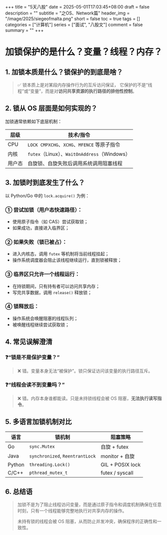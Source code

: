 +++
title = "5天八股"
date = 2025-05-01T17:03:45+08:00
draft = false
description = ""
subtitle = "之OS、Network篇"
header_img = "/image/2025/siegeofmalta.png"
short = false
toc = true
tags = []
categories = ["计算机"]
series = ["面试", "八股文"]
comment = false
summary = ""
+++

# 加锁保护的是什么？变量？线程？内存？

## 1. 加锁本质是什么？锁保护的到底是啥？

> ✅ 锁本质上是对某段内存操作行为的互斥访问保证，
> 它保护的不是“线程”或“变量”，而是对**访问共享资源的执行路径的排他性控制**。

## 2. 锁从 OS 层面是如何实现的？

加锁通常依赖如下底层机制：

| 层级   | 技术/指令                                  |
|--------|---------------------------------------------|
| CPU    | `LOCK CMPXCHG`、`XCHG`、`MFENCE` 等原子指令 |
| 内核   | `futex`（Linux）、`WaitOnAddress`（Windows） |
| 用户态 | 自旋锁、自旋失败后调用系统调用阻塞线程     |

## 3. 加锁时到底发生了什么？

以 Python/Go 中的 `lock.acquire()` 为例：

### ① 尝试加锁（用户态快速路径）：
- 使用原子指令（如 CAS）尝试获取锁；
- 如果成功，直接进入临界区；

### ② 如果失败（锁已被占）：
- 进入内核态，调用 `futex` 等机制将当前线程挂起；
- 操作系统调度器会阻止该线程继续运行，直到锁被释放；

### ③ 临界区只允许一个线程运行：
- 在持锁期间，只有持有者可以访问共享内存；
- 写完共享数据，调用 `release()` 释放锁；

### ④ 锁释放后：
- 操作系统会唤醒阻塞的线程队列；
- 被唤醒线程继续尝试获取锁；

## 4. 常见误解澄清

### ❓“锁是不是保护变量？”
> ❌ 错。变量本身无法“被保护”。锁只保证访问该变量的执行路径互斥。

### ❓“线程会读不到变量吗？”
> ❌ 错。内存本身谁都能读。只是未持锁线程会被 OS 阻塞，**无法执行读写指令**。

## 5. 多语言加锁机制对比

| 语言       | 锁机制                    | 阻塞策略              |
|------------|---------------------------|------------------------|
| Go         | `sync.Mutex`              | 自旋 + futex           |
| Java       | `synchronized`, `ReentrantLock` | monitor + 自旋      |
| Python     | `threading.Lock()`        | GIL + POSIX lock       |
| C/C++      | `pthread_mutex_t`         | futex / syscall        |

## 6. 总结语

> 加锁不是为了阻止线程访问变量，而是通过原子指令和调度机制确保在任意时刻，只有一个线程能够完整地执行对共享内存的操作。
>
> 未持有锁的线程会被 OS 阻塞，从而防止并发冲突，确保程序的正确性和一致性。


